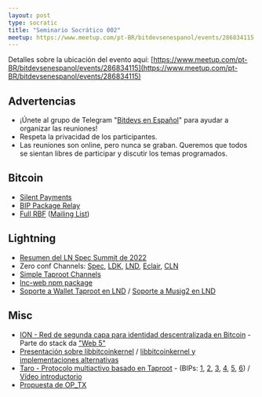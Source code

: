 ```yaml
---
layout: post
type: socratic
title: "Seminario Socrático 002"
meetup: https://www.meetup.com/pt-BR/bitdevsenespanol/events/286834115
---
```


Detalles sobre la ubicación del evento aquí: [https://www.meetup.com/pt-BR/bitdevsenespanol/events/286834115](https://www.meetup.com/pt-BR/bitdevsenespanol/events/286834115)

## Advertencias

- ¡Únete al grupo de Telegram "[Bitdevs en Español](https://t.me/bitdevsespanol)" para ayudar a organizar las reuniones!
- Respeta la privacidad de los participantes.
-  Las reuniones son online, pero nunca se graban. Queremos que todos se sientan libres de participar y discutir los temas programados.

## Bitcoin

- [Silent Payments](https://gist.github.com/RubenSomsen/c43b79517e7cb701ebf77eec6dbb46b8?permalink_comment_id=4113518)
- [BIP Package Relay](https://lists.linuxfoundation.org/pipermail/bitcoin-dev/2022-May/020493.html)
- [Full RBF](https://github.com/bitcoin/bitcoin/pull/25353) ([Mailing List](https://lists.linuxfoundation.org/pipermail/bitcoin-dev/2022-June/020557.html))

## Lightning

- [Resumen del LN Spec Summit de 2022](https://lists.linuxfoundation.org/pipermail/lightning-dev/2022-June/003600.html)
- Zero conf Channels: [Spec](https://github.com/lightning/bolts/pull/910), [LDK](https://github.com/lightningdevkit/rust-lightning/pull/1401), [LND](https://github.com/lightningnetwork/lnd/pull/5955), [Eclair](https://github.com/ACINQ/eclair/pull/2224), [CLN](https://github.com/ElementsProject/lightning/pull/5275)
- [Simple Taproot Channels](https://github.com/lightning/bolts/pull/995)
- [lnc-web npm package](https://github.com/lightninglabs/lnc-web)
- [Soporte a Wallet Taproot en LND](https://github.com/lightningnetwork/lnd/pull/6263) / [Soporte a Musig2 en LND](https://github.com/lightningnetwork/lnd/pull/6361)

## Misc

- [ION - Red de segunda capa para identidad descentralizada en Bitcoin](https://identity.foundation/ion/) - Parte do stack da ["Web 5"](https://developer.tbd.website/projects/web5/)
- [Presentación sobre libbitcoinkernel](https://twitter.com/carl_dong/status/1513940311046856705) / [libbitcoinkernel y implementaciones alternativas](https://twitter.com/carl_dong/status/1529198299923812353)
- [Taro - Protocolo multiactivo basado en Taproot](https://docs.lightning.engineering/the-lightning-network/taro) - (BIPs: [1](https://github.com/Roasbeef/bips/blob/bip-taro/bip-taro.mediawiki), [2](https://github.com/Roasbeef/bips/blob/bip-taro/bip-taro-ms-smt.mediawiki), [3](https://github.com/Roasbeef/bips/blob/bip-taro/bip-taro-proof-file.mediawiki), [4](https://github.com/Roasbeef/bips/blob/bip-taro/bip-taro-addr.mediawiki), [5](https://github.com/Roasbeef/bips/blob/bip-taro/bip-taro-universe.mediawiki), [6](https://github.com/Roasbeef/bips/blob/bip-taro/bip-taro-vm.mediawiki)) / [Vídeo introductorio](https://www.youtube.com/watch?v=-yiTtO_p3Cw)
- [Propuesta de OP_TX](https://bitcoinops.org/en/newsletters/2022/05/18/#updated-op-tx-proposal)
